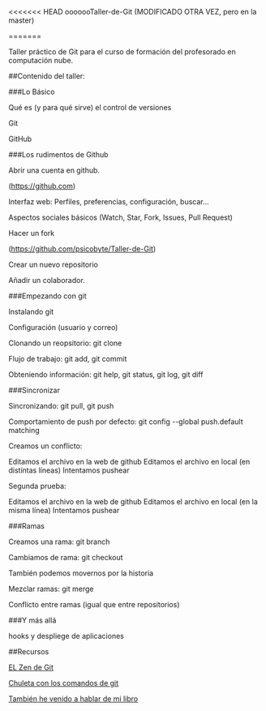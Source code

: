 <<<<<<< HEAD
ooooooTaller-de-Git (MODIFICADO OTRA VEZ, pero en la master)

=======


Taller práctico de Git para el curso de formación del profesorado en computación nube.

##Contenido del taller:


###Lo Básico

Qué es (y para qué sirve) el control de versiones

Git

GitHub


###Los rudimentos de Github

Abrir una cuenta en github.

(https://github.com)

Interfaz web: Perfiles, preferencias, configuración, buscar...

Aspectos sociales básicos (Watch, Star, Fork, Issues, Pull Request)

Hacer un fork

(https://github.com/psicobyte/Taller-de-Git)

Crear un nuevo repositorio

Añadir un colaborador.


###Empezando con git

Instalando git

Configuración (usuario y correo)

Clonando un reopsitorio: git clone

Flujo de trabajo: git add, git commit

Obteniendo información: git help, git status, git log, git diff


###Sincronizar

Sincronizando: git pull, git push

Comportamiento de push por defecto: git config --global push.default matching

Creamos un conflicto:

Editamos el archivo en la web de github
Editamos el archivo en local (en distíntas líneas)
Intentamos pushear

Segunda prueba:

Editamos el archivo en la web de github
Editamos el archivo en local (en la misma línea)
Intentamos pushear


###Ramas

Creamos una rama: git branch

Cambiamos de rama: git checkout

También podemos movernos por la historia


Mezclar ramas: git merge

Conflicto entre ramas (igual que entre repositorios)

###Y más allá

hooks y despliege de aplicaciones

##Recursos

[EL Zen de Git](http://www.psicobyte.com/descargas/ZenDeGit2.pdf)

[Chuleta con los comandos de git](https://training.github.com/kit/downloads/github-git-cheat-sheet.pdf)

[También he venido a hablar de mi libro](http://www.amazon.es/gp/product/B00K515GL2?adid=1CD5MEA4AAGDTYMASSXP)
